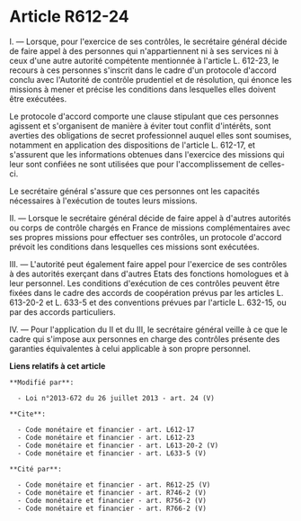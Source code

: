 # Article R612-24

I. ― Lorsque, pour l'exercice de ses contrôles, le secrétaire général décide de faire appel à des personnes qui
n'appartiennent ni à ses services ni à ceux d'une autre autorité compétente mentionnée à l'article L. 612-23, le recours à
ces personnes s'inscrit dans le cadre d'un protocole d'accord conclu avec l'Autorité de contrôle prudentiel et de résolution,
qui énonce les missions à mener et précise les conditions dans lesquelles elles doivent être exécutées. 

Le protocole d'accord comporte une clause stipulant que ces personnes agissent et s'organisent de manière à éviter tout
conflit d'intérêts, sont averties des obligations de secret professionnel auquel elles sont soumises, notamment en
application des dispositions de l'article L. 612-17, et s'assurent que les informations obtenues dans l'exercice des missions
qui leur sont confiées ne sont utilisées que pour l'accomplissement de celles-ci. 

Le secrétaire général s'assure que ces personnes ont les capacités nécessaires à l'exécution de toutes leurs missions. 

II. ― Lorsque le secrétaire général décide de faire appel à d'autres autorités ou corps de contrôle chargés en France de
missions complémentaires avec ses propres missions pour effectuer ses contrôles, un protocole d'accord prévoit les conditions
dans lesquelles ces missions sont exécutées. 

III. ― L'autorité peut également faire appel pour l'exercice de ses contrôles à des autorités exerçant dans d'autres Etats
des fonctions homologues et à leur personnel. Les conditions d'exécution de ces contrôles peuvent être fixées dans le cadre
des accords de coopération prévus par les articles L. 613-20-2 et L. 633-5 et des conventions prévues par l'article L.
632-15, ou par des accords particuliers. 

IV. ― Pour l'application du II et du III, le secrétaire général veille à ce que le cadre qui s'impose aux personnes en charge
des contrôles présente des garanties équivalentes à celui applicable à son propre personnel.

**Liens relatifs à cet article**

	**Modifié par**:

	  - Loi n°2013-672 du 26 juillet 2013 - art. 24 (V)

	**Cite**:

	  - Code monétaire et financier - art. L612-17
	  - Code monétaire et financier - art. L612-23
	  - Code monétaire et financier - art. L613-20-2 (V)
	  - Code monétaire et financier - art. L633-5 (V)

	**Cité par**:

	  - Code monétaire et financier - art. R612-25 (V)
	  - Code monétaire et financier - art. R746-2 (V)
	  - Code monétaire et financier - art. R756-2 (V)
	  - Code monétaire et financier - art. R766-2 (V)
